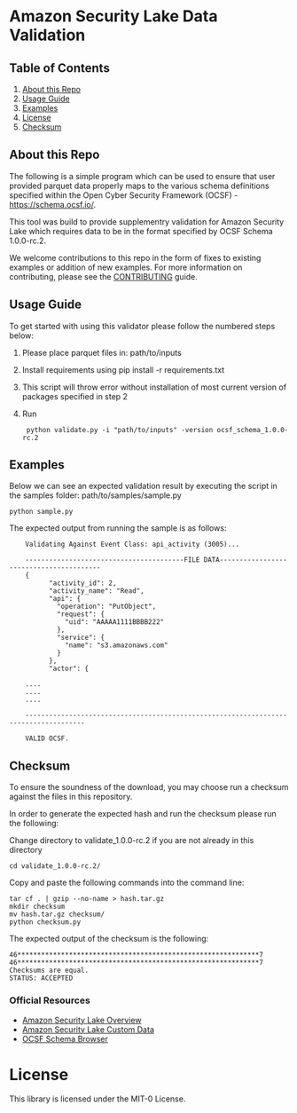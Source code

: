Amazon Security Lake Data Validation 
========================

## Table of Contents
1. [About this Repo](#About)
2. [Usage Guide](#Usage)
3. [Examples](#Examples)
4. [License](#License)
5. [Checksum](#Checksum)

## About this Repo <a name="About"></a>

The following is a simple program which can be used to ensure that user provided parquet data properly maps to the various schema definitions specified within the Open Cyber Security Framework (OCSF) - https://schema.ocsf.io/. 

This tool was build to provide supplementry validation for Amazon Security Lake which requires data to be in the format specified by OCSF Schema 1.0.0-rc.2. 

We welcome contributions to this repo in the form of fixes to existing examples or addition of new examples. For more information on contributing, please see the [CONTRIBUTING](https://github.com/aws-samples/amazon-security-lake/blob/main/CONTRIBUTING.md) guide.


## Usage Guide <a name="Usage"></a>

To get started with using this validator please follow the numbered steps below:

1. Please place parquet files in: path/to/inputs
    
3. Install requirements using 
        pip install -r requirements.txt

4. This script will throw error without installation of most current version of packages specified in step 2

5. Run

		python validate.py -i "path/to/inputs" -version ocsf_schema_1.0.0-rc.2
		



## Examples <a name="Examples"></a>

Below we can see an expected validation result by executing the script in the samples folder: path/to/samples/sample.py

	python sample.py

The expected output from running the sample is as follows:

		Validating Against Event Class: api_activity (3005)...

		----------------------------------------FILE DATA----------------------------------------
		{
		      "activity_id": 2,
		      "activity_name": "Read",
		      "api": {
			    "operation": "PutObject",
			    "request": {
				  "uid": "AAAAA1111BBBB222"
			    },
			    "service": {
				  "name": "s3.amazonaws.com"
			    }
		      },
		      "actor": { 

		....
		....
		....

		-------------------------------------------------------------------------------------

		VALID OCSF.

## Checksum <a name="Checksum"></a>

To ensure the soundness of the download, you may choose run a checksum against the files in this repository.

In order to generate the expected hash and run the checksum please run the following:

Change directory to validate_1.0.0-rc.2 if you are not already in this directory

	cd validate_1.0.0-rc.2/
	
Copy and paste the following commands into the command line:

	tar cf . | gzip --no-name > hash.tar.gz
	mkdir checksum
	mv hash.tar.gz checksum/
	python checksum.py

The expected output of the checksum is the following:

	46*************************************************************7
	46*************************************************************7
	Checksums are equal.
	STATUS: ACCEPTED

### Official Resources
- [Amazon Security Lake Overview](https://aws.amazon.com/security-lake/)
- [Amazon Security Lake Custom Data](https://docs.aws.amazon.com/security-lake/latest/userguide/custom-sources.html)
- [OCSF Schema Browser](https://schema.ocsf.io/)

# License <a name="License"></a>

This library is licensed under the MIT-0 License.
		







